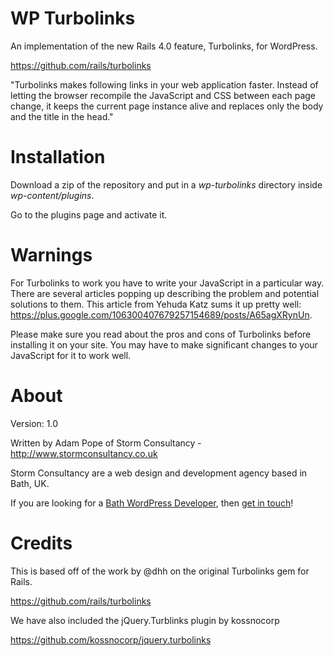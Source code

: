 WP Turbolinks
=========================

An implementation of the new Rails 4.0 feature, Turbolinks, for WordPress.

https://github.com/rails/turbolinks

"Turbolinks makes following links in your web application faster. Instead of letting the browser recompile the JavaScript and CSS between each page change, it keeps the current page instance alive and replaces only the body and the title in the head."

Installation
============

Download a zip of the repository and put in a *wp-turbolinks* directory inside
*wp-content/plugins*.

Go to the plugins page and activate it.


Warnings
========

For Turbolinks to work you have to write your JavaScript in a particular way.  There are several articles popping up describing the problem and potential solutions to them.  This article from Yehuda Katz sums it up pretty well: https://plus.google.com/106300407679257154689/posts/A65agXRynUn.

Please make sure you read about the pros and cons of Turbolinks before installing it on your site.  You may have to make significant changes to your JavaScript for it to work well.


About
=====

Version: 1.0

Written by Adam Pope of Storm Consultancy - <http://www.stormconsultancy.co.uk>

Storm Consultancy are a web design and development agency based in Bath, UK.

If you are looking for a [Bath WordPress Developer](http://www.stormconsultancy.co.uk/services/bath-wordpress-developers), then [get in touch](http://www.stormconsultancy.co.uk/contact)!

Credits
=======

This is based off of the work by @dhh on the original Turbolinks gem for Rails.

https://github.com/rails/turbolinks

We have also included the jQuery.Turblinks plugin by kossnocorp

https://github.com/kossnocorp/jquery.turbolinks